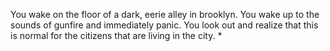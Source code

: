 You wake on the floor of a dark, eerie alley in brooklyn. You wake up to the sounds of gunfire and immediately panic. You look out and realize that this is normal for the citizens that are living in the city. *